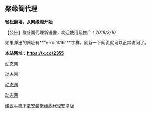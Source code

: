 ## **聚缘阁代理**

**轻松翻墙，从聚缘阁开始**

【公告】聚缘阁代理新镜像，欢迎使用及推广！_2018/3/10_

如果弹出的网址有**"error1016"**字样，刷新一下网页就可以正常访问了。

**本站网址：https://x.co/2355**

 [动态网](http://sj88.fe34.cf/jyg)

 [动态网](https://dou.bz/3cUgzy)

 [动态网](http://t.cn/R64Lwzz)

 [动态网](http://r.qgoaiyb.gq/01dtw)



 


 [建议手机下载安装聚缘阁代理安卓版](https://github.com/hao369/a/raw/master/jygV2.2.2017082401.apk)